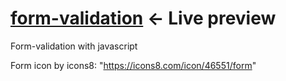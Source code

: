 # <a href="https://valeriol94.github.io/form-validation/">form-validation</a> <- Live preview

Form-validation with javascript

Form icon by icons8: "https://icons8.com/icon/46551/form"

